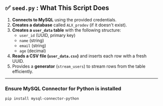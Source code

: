 
## ✅ `seed.py` : What This Script Does

1. **Connects to MySQL** using the provided credentials.
2. **Creates a database** called `ALX_prodev` (if it doesn't exist).
3. **Creates a `user_data` table** with the following structure:
   - `user_id` (UUID, primary key)
   - `name` (string)
   - `email` (string)
   - `age` (decimal)
4. **Reads a CSV file (`user_data.csv`)** and inserts each row with a fresh UUID.
5. Provides a **generator** (`stream_users`) to stream rows from the table efficiently.

---

### Ensure MySQL Connector for Python is installed

```bash
pip install mysql-connector-python
```